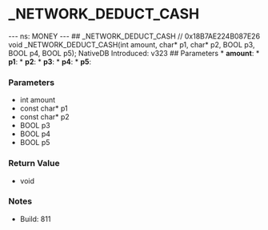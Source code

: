 # _NETWORK_DEDUCT_CASH

--- ns: MONEY --- ## _NETWORK_DEDUCT_CASH  // 0x18B7AE224B087E26 void _NETWORK_DEDUCT_CASH(int amount, char* p1, char* p2, BOOL p3, BOOL p4, BOOL p5);  NativeDB Introduced: v323  ## Parameters * **amount**: * **p1**: * **p2**: * **p3**: * **p4**: * **p5**:

### Parameters
* int amount
* const char* p1
* const char* p2
* BOOL p3
* BOOL p4
* BOOL p5

### Return Value
* void

### Notes
* Build: 811


